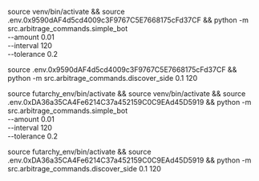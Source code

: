 source venv/bin/activate && source .env.0x9590dAF4d5cd4009c3F9767C5E7668175cFd37CF && python -m src.arbitrage_commands.simple_bot \
       --amount 0.01 \
       --interval 120 \
       --tolerance 0.2

source .env.0x9590dAF4d5cd4009c3F9767C5E7668175cFd37CF && python -m src.arbitrage_commands.discover_side 0.1 120


source futarchy_env/bin/activate && source venv/bin/activate && source .env.0xDA36a35CA4Fe6214C37a452159C0C9EAd45D5919 && python -m src.arbitrage_commands.simple_bot \
       --amount 0.01 \
       --interval 120 \
       --tolerance 0.2

source futarchy_env/bin/activate && source .env.0xDA36a35CA4Fe6214C37a452159C0C9EAd45D5919 && python -m src.arbitrage_commands.discover_side 0.1 120